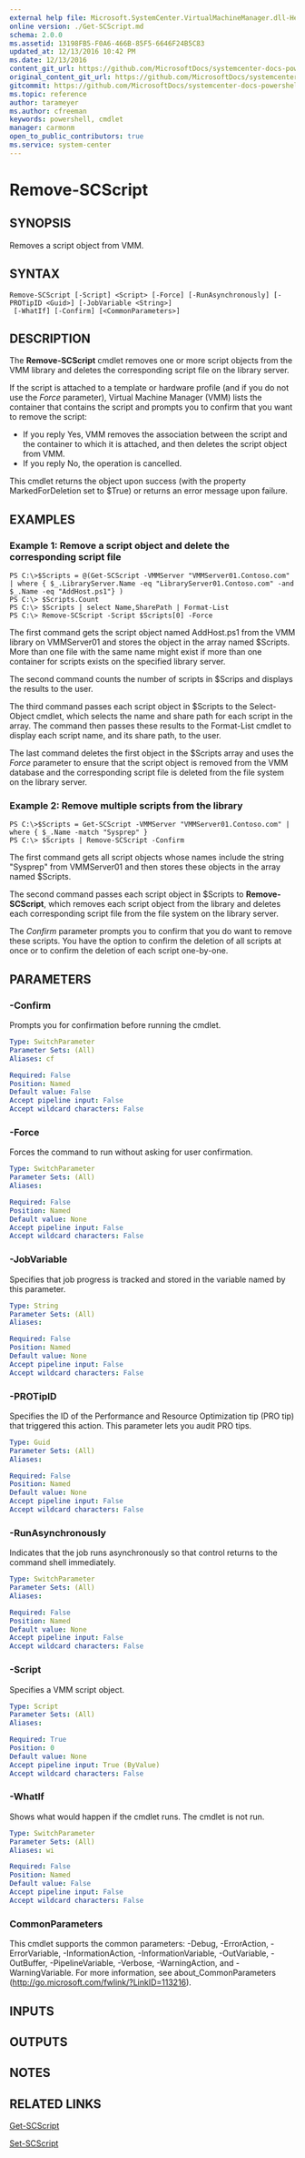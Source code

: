 ```yaml
---
external help file: Microsoft.SystemCenter.VirtualMachineManager.dll-Help.xml
online version: ./Get-SCScript.md
schema: 2.0.0
ms.assetid: 13198FB5-F0A6-466B-85F5-6646F24B5C83
updated_at: 12/13/2016 10:42 PM
ms.date: 12/13/2016
content_git_url: https://github.com/MicrosoftDocs/systemcenter-docs-powershell/blob/master/systemcenter-cmdlets/VirtualMachineManager/v1/Remove-SCScript.md
original_content_git_url: https://github.com/MicrosoftDocs/systemcenter-docs-powershell/blob/master/systemcenter-cmdlets/VirtualMachineManager/v1/Remove-SCScript.md
gitcommit: https://github.com/MicrosoftDocs/systemcenter-docs-powershell/blob/ea9507ac2178040476af5407227db8cb97701ea9/systemcenter-cmdlets/VirtualMachineManager/v1/Remove-SCScript.md
ms.topic: reference
author: tarameyer
ms.author: cfreeman
keywords: powershell, cmdlet
manager: carmonm
open_to_public_contributors: true
ms.service: system-center
---
```


# Remove-SCScript

## SYNOPSIS
Removes a script object from VMM.

## SYNTAX

```
Remove-SCScript [-Script] <Script> [-Force] [-RunAsynchronously] [-PROTipID <Guid>] [-JobVariable <String>]
 [-WhatIf] [-Confirm] [<CommonParameters>]
```

## DESCRIPTION
The **Remove-SCScript** cmdlet removes one or more script objects from the VMM library and deletes the corresponding script file on the library server.

If the script is attached to a template or hardware profile (and if you do not use the *Force* parameter), Virtual Machine Manager (VMM) lists the container that contains the script and prompts you to confirm that you want to remove the script:

- If you reply Yes, VMM removes the association between the script and the container to which it is attached, and then deletes the script object from VMM.
- If you reply No, the operation is cancelled.

This cmdlet returns the object upon success (with the property MarkedForDeletion set to $True) or returns an error message upon failure.

## EXAMPLES

### Example 1: Remove a script object and delete the corresponding script file
```
PS C:\>$Scripts = @(Get-SCScript -VMMServer "VMMServer01.Contoso.com" | where { $_.LibraryServer.Name -eq "LibraryServer01.Contoso.com" -and $_.Name -eq "AddHost.ps1"} )
PS C:\> $Scripts.Count
PS C:\> $Scripts | select Name,SharePath | Format-List
PS C:\> Remove-SCScript -Script $Scripts[0] -Force
```

The first command gets the script object named AddHost.ps1 from the VMM library on VMMServer01 and stores the object in the array named $Scripts.
More than one file with the same name might exist if more than one container for scripts exists on the specified library server.

The second command counts the number of scripts in $Scrips and displays the results to the user.

The third command passes each script object in $Scripts to the Select-Object cmdlet, which selects the name and share path for each script in the array.
The command then passes these results to the Format-List cmdlet to display each script name, and its share path, to the user.

The last command deletes the first object in the $Scripts array and uses the *Force* parameter to ensure that the script object is removed from the VMM database and the corresponding script file is deleted from the file system on the library server.

### Example 2: Remove multiple scripts from the library
```
PS C:\>$Scripts = Get-SCScript -VMMServer "VMMServer01.Contoso.com" | where { $_.Name -match "Sysprep" }
PS C:\> $Scripts | Remove-SCScript -Confirm
```

The first command gets all script objects whose names include the string "Sysprep" from VMMServer01 and then stores these objects in the array named $Scripts.

The second command passes each script object in $Scripts to **Remove-SCScript**, which removes each script object from the library and deletes each corresponding script file from the file system on the library server.

The *Confirm* parameter prompts you to confirm that you do want to remove these scripts.
You have the option to confirm the deletion of all scripts at once or to confirm the deletion of each script one-by-one.

## PARAMETERS

### -Confirm
Prompts you for confirmation before running the cmdlet.

```yaml
Type: SwitchParameter
Parameter Sets: (All)
Aliases: cf

Required: False
Position: Named
Default value: False
Accept pipeline input: False
Accept wildcard characters: False
```

### -Force
Forces the command to run without asking for user confirmation.

```yaml
Type: SwitchParameter
Parameter Sets: (All)
Aliases: 

Required: False
Position: Named
Default value: None
Accept pipeline input: False
Accept wildcard characters: False
```

### -JobVariable
Specifies that job progress is tracked and stored in the variable named by this parameter.

```yaml
Type: String
Parameter Sets: (All)
Aliases: 

Required: False
Position: Named
Default value: None
Accept pipeline input: False
Accept wildcard characters: False
```

### -PROTipID
Specifies the ID of the Performance and Resource Optimization tip (PRO tip) that triggered this action.
This parameter lets you audit PRO tips.

```yaml
Type: Guid
Parameter Sets: (All)
Aliases: 

Required: False
Position: Named
Default value: None
Accept pipeline input: False
Accept wildcard characters: False
```

### -RunAsynchronously
Indicates that the job runs asynchronously so that control returns to the command shell immediately.

```yaml
Type: SwitchParameter
Parameter Sets: (All)
Aliases: 

Required: False
Position: Named
Default value: None
Accept pipeline input: False
Accept wildcard characters: False
```

### -Script
Specifies a VMM script object.

```yaml
Type: Script
Parameter Sets: (All)
Aliases: 

Required: True
Position: 0
Default value: None
Accept pipeline input: True (ByValue)
Accept wildcard characters: False
```

### -WhatIf
Shows what would happen if the cmdlet runs.
The cmdlet is not run.

```yaml
Type: SwitchParameter
Parameter Sets: (All)
Aliases: wi

Required: False
Position: Named
Default value: False
Accept pipeline input: False
Accept wildcard characters: False
```

### CommonParameters
This cmdlet supports the common parameters: -Debug, -ErrorAction, -ErrorVariable, -InformationAction, -InformationVariable, -OutVariable, -OutBuffer, -PipelineVariable, -Verbose, -WarningAction, and -WarningVariable. For more information, see about_CommonParameters (http://go.microsoft.com/fwlink/?LinkID=113216).

## INPUTS

## OUTPUTS

## NOTES

## RELATED LINKS

[Get-SCScript](xref:VirtualMachineManager/v1/Get-SCScript.md)

[Set-SCScript](xref:VirtualMachineManager/v1/Set-SCScript.md)

